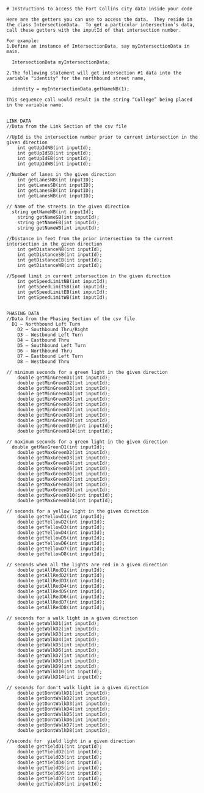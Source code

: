 	# Instructions to access the Fort Collins city data inside your code

	Here are the getters you can use to access the data.  They reside in the class IntersectionData.  To get a particular intersection’s data, call these getters with the inputId of that intersection number.

	For example: 
	1.Define an instance of IntersectionData, say myIntersectionData in main.

	  IntersectionData myIntersectionData;

	2.The following statement will get intersection #1 data into the variable "identity" for the northbound street name, 

	  identity = myIntersectionData.getNameNB(1);
	  
	This sequence call would result in the string “College” being placed in the variable name.


	LINK DATA 
	//Data from the Link Section of the csv file

	//UpId is the intersection number prior to current intersection in the given direction	
		int getUpIdNB(int inputId);					
		int getUpIdSB(int inputId);					
		int getUpIdEB(int inputId);					
		int getUpIdWB(int inputId);					

	//Number of lanes in the given direction	
		int getLanesNB(int inputID);			
		int getLanesSB(int inputID);				
		int getLanesEB(int inputID);			
		int getLanesWB(int inputID);				

	// Name of the streets in the given direction	
	  string getNameNB(int inputId);			
		string getNameSB(int inputId);			
		string getNameEB(int inputId);			
		string getNameWB(int inputId);				

	//Distance in feet from the prior intersection to the current intersection in the given direction	
		int getDistanceNB(int inputId);		
		int getDistanceSB(int inputId);		
		int getDistanceEB(int inputId);		
		int getDistanceWB(int inputId);

	//Speed limit in current intersection in the given direction	
		int getSpeedLimitNB(int inputId);		
		int getSpeedLimitSB(int inputId);		
		int getSpeedLimitEB(int inputId);		
		int getSpeedLimitWB(int inputId);		


	PHASING DATA
	//Data from the Phasing Section of the csv file		
	  D1 – Northbound Left Turn					
		D2 – Southbound Thru/Right				
		D3 – Westbound Left Turn				
		D4 – Eastbound Thru					
		D5 – Southbound Left Turn					
		D6 – Northbound Thru					
		D7 – Eastbound Left Turn					
		D8 – Westbound Thru					

	// minimum seconds for a green light in the given direction		
		double getMinGreenD1(int inputId);			
		double getMinGreenD2(int inputId);			
		double getMinGreenD3(int inputId);			
		double getMinGreenD4(int inputId);			
		double getMinGreenD5(int inputId);			
		double getMinGreenD6(int inputId);			
		double getMinGreenD7(int inputId);			
		double getMinGreenD8(int inputId);			
		double getMinGreenD9(int inputId);			
		double getMinGreenD10(int inputId);			
		double getMinGreenD14(int inputId);			

	// maximum seconds for a green light in the given direction		
	  double getMaxGreenD1(int inputId);			
		double getMaxGreenD2(int inputId);			
		double getMaxGreenD3(int inputId);			 
		double getMaxGreenD4(int inputId);			
		double getMaxGreenD5(int inputId);			
		double getMaxGreenD6(int inputId);			
		double getMaxGreenD7(int inputId);			
		double getMaxGreenD8(int inputId);			
		double getMaxGreenD9(int inputId);			
		double getMaxGreenD10(int inputId);			
		double getMaxGreenD14(int inputId);			

	// seconds for a yellow light in the given direction		
		double getYellowD1(int inputId);			
		double getYellowD2(int inputId);		
		double getYellowD3(int inputId);		
		double getYellowD4(int inputId);		
		double getYellowD5(int inputId);		
		double getYellowD6(int inputId);		
		double getYellowD7(int inputId);		
		double getYellowD8(int inputId);		

	// seconds when all the lights are red in a given direction		
		double getAllRedD1(int inputId);		
		double getAllRedD2(int inputId);		
		double getAllRedD3(int inputId);		
		double getAllRedD4(int inputId);		
		double getAllRedD5(int inputId);		
		double getAllRedD6(int inputId);		
		double getAllRedD7(int inputId);		
		double getAllRedD8(int inputId);		

	// seconds for a walk light in a given direction		
	  	double getWalkD1(int inputId);				
		double getWalkD2(int inputId); 			
		double getWalkD3(int inputId); 					
		double getWalkD4(int inputId); 				
		double getWalkD5(int inputId); 				
		double getWalkD6(int inputId);				
		double getWalkD7(int inputId); 				
		double getWalkD8(int inputId); 			
		double getWalkD9(int inputId); 				
		double getWalkD10(int inputId);			 
		double getWalkD14(int inputId);				 

	// seconds for don't walk light in a given direction		
		double getDontWalkD1(int inputId);			
		double getDontWalkD2(int inputId);		
		double getDontWalkD3(int inputId);		
		double getDontWalkD4(int inputId);		
		double getDontWalkD5(int inputId);		
		double getDontWalkD6(int inputId);		
		double getDontWalkD7(int inputId);		
		double getDontWalkD8(int inputId);		

	//seconds for  yield light in a given direction		
		double getYieldD1(int inputId);			
		double getYieldD2(int inputId);			
		double getYieldD3(int inputId);		
		double getYieldD4(int inputId);		
		double getYieldD5(int inputId);		
		double getYieldD6(int inputId);		
		double getYieldD7(int inputId);		
		double getYieldD8(int inputId);  	
